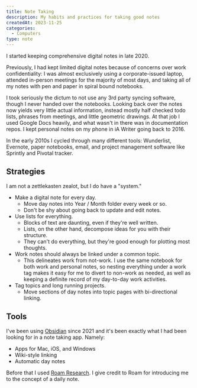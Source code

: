 ```yaml
---
title: Note Taking
description: My habits and practices for taking good notes
createdAt: 2023-11-25
categories:
  - Computers
type: note
---
```


I started keeping comprehensive digital notes in late 2020.

Previously, I had kept limited digital notes because of concerns over work confidentiality: I was almost exclusively using a corporate-issued laptop, attended in-person meetings for the majority of most days, and taking all of my notes with pen and paper in spiral bound notebooks.

I took seriously the dictum to not use any 3rd party syncing software, though I never handed over the notebooks. Looking back over the notes now yields very little actual information, instead mostly half checked todo lists, phrases from meetings, and little geometric drawings. At that job I used Google Docs heavily, and what wasn't in there was in documentation repos. I kept personal notes on my phone in iA Writer going back to 2016.

In the early 2010s I cycled through many different tools: Wunderlist, Evernote, paper notebooks, email, and project management software like Sprintly and Pivotal tracker.

## Strategies

I am not a zettlekasten zealot, but I do have a "system."

- Make a digital note for every day.
  - Move day notes into Year / Month folder every week or so.
  - Don't be shy about going back to update and edit notes.
- Use lists for everything.
  - Blocks of text are daunting, even if they're well written.
  - Lists, on the other hand, decompose ideas for you with their structure.
  - They can't do everything, but they're good enough for plotting most thoughts.
- Work notes should always be linked under a common topic.
  - This delineates work from not-work. I use the same notebook for both work and personal notes, so nesting everything under a work tag makes it easy for me to divert to non-work as needed, as well as keeping a definite record of my day-to-day work activities.
- Tag topics and long running projects.
  - Move sections of day notes into topic pages with bi-directional linking.

## Tools

I've been using [Obsidian](https://obsidian.md/) since 2021 and it's been exactly what I had been looking for in a note taking app. Namely:

- Apps for Mac, iOS, and Windows
- Wiki-style linking
- Automatic day notes

Before that I used [Roam Research](https://roamresearch.com/). I give credit to Roam for introducing me to the concept of a daily note.
